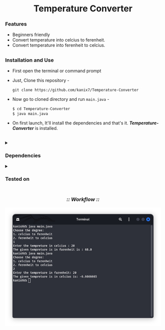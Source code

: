 <h1 align="center"><b>Temperature Converter</b></h1>

### Features

- Beginners friendly
- Convert temperature into celcius to ferenheit.
- Convert temperature into ferenheit to celcius.

##

### Installation and Use

- First open the terminal or command prompt
- Just, Clone this repository -
  ```
  git clone https://github.com/kanix7/Temperature-Converter
  ```

- Now go to cloned directory and run `main.java` -
  ```
  $ cd Temperature-Converter
  $ java main.java
  ```

- On first launch, It'll install the dependencies and that's it. ***Temperature-Converter*** is installed.

##

<details>
  <summary><h3>Dependencies</h3></summary>

<b>Temperature-Converter</b> requires following programs to run properly - 
- `git`
- `java`

</details>

<details>
  <summary><h3>Tested on</h3></summary>

- **Ubuntu**
- **Kali**
- **Windows**
</details>

##

<h3 align="center"><i>:: Workflow ::</i></h3>
<p align="center">
<img src="./assests/workflow.png"/>
</p>

